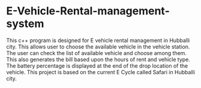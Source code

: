 # E-Vehicle-Rental-management-system

This c++ program is designed for E vehicle rental management in Hubballi city. This allows user to choose the available vehicle in the vehicle station. The user can check the list of available vehicle and choose among them. This also generates the bill based upon the hours of rent and vehicle type. The battery percentage is displayed at the end of the drop location of the vehicle. This project is based on the current E Cycle called Safari in Hubballi city.
